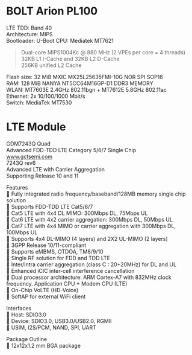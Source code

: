 # BOLT Arion PL100
LTE TDD: Band 40   
Architecture: MIPS  
Bootloader: U-Boot
CPU: Mediatek MT7621  
> Dual-core MIPS1004Kc @ 880 MHz (2 VPEs per core = 4 threads)  
> 32KB L1 I-Cache and 32KB L2 D-Cache  
> 256KB unified L2 Cache  

Flash size: 32 MiB MXIC MX25L25635FMI-10G NOR SPI SOP16  
RAM: 128 MiB NANYA NT5CC64M16GP-D1 DDR3 MEMORY  
WLAN: MT7603E 2.4GHz 802.11bgn + MT7612E 5.8GHz 802.11ac  
Ethernet: 2x 10/100/1000 Mbit/s  
Switch:	MediaTek MT7530

# LTE Module
GDM7243Q Quad  
Advanced FDD-TDD LTE Category 5/6/7 Single Chip  
www.gctsemi.com  
7243Q rev6  
Advanced LTE with Carrier Aggregation  
Supporting Release 10 and 11  

Features  
 Fully integrated radio frequency/baseband/128MB memory single chip solution  
 Supports FDD-TDD LTE Cat5/6/7  
 Cat5 LTE with 4x4 DL MIMO: 300Mbps DL, 75Mbps UL  
 Cat6 LTE with 4x2 carrier aggregation: 300Mbps DL, 50Mbps UL  
 Cat7 LTE with 4x4 MIMO or carrier aggregation with 300Mbps DL, 100Mbps UL  
 Supports 4x4 DL-MIMO (4 layers) and 2X2 UL-MIMO (2 layers)  
 3GPP Release 10/11-compliant  
 Supports eMBMS, OTDOA, TM8/9/10  
 Single RF solution for FDD and TDD LTE  
 Inter/Intra carrier aggregation (class C : 20+20MHz) for DL and UL  
 Enhanced iCIC inter-cell interference cancellation  
 Dual processor architecture: ARM Cortex-A7 with 832MHz clock frequency. Application CPU + Modem CPU (LTE)  
 On-Chip VoLTE (HD-Voice)  
 SoftAP for external WiFi client  

Interfaces  
 Host: SDIO3.0  
 Device: SDIO3.0, USB3.0/USB2.0, RGMII  
 USIM, I2S/PCM, NAND, SPI, UART  

Package Outline  
 12x12x1.2 mm BGA package  
